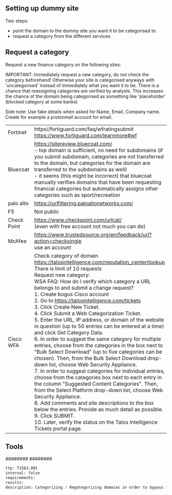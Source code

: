 ## Setting up dummy site
Two steps: 
* point the domain to the dummy site you want it to be categorised to
* request a category from the different services 

## Request a category
Request a new finance category on the following sites: 

IMPORTANT: Immediately request a new category, do not check the category beforehand! Otherwise your site is categorised anyways with 'uncategorised' instead of immediately what you want it to be. There is a chance that reassigning categories are verified by analysts. This increases the chance of the domain being categorised as something like 'placeholder' (blocked category at some banks)     

Side note: Use fake details when asked for Name, Email, Company name. Create for example a protonmail account for email.

| | |
|---|---|
| Fortinet | https//fortiguard.com/faq/wfratingsubmit <br/>https://www.fortiguard.com/learnmore#wf |
| Bluecoat | https://sitereview.bluecoat.com/ <br/> - top domain is sufficient, no need for subdomains (if you submit subdomain, categories are not transferred to the domain, but categories for the domain are transferred to the subdomains as well) <br/> - it seems (this might be incorrect) that bluecoat manually verifies domains that have been requesting financial categories but automatically assigns other categories such as sport/recreation |
| palo alto | https://urlfiltering.paloaltonetworks.com/ |
| F5 | Not public |
| Check Point | https://www.checkpoint.com/urlcat/ <br/>(even with free account not much you can do) |
| McAfee | https://www.trustedsource.org/en/feedback/url?action=checksingle <br/>use an account |
| Cisco WFA | Check category of domain <br/> https://talosintelligence.com/reputation_center/lookup <br/> There is limit of 10 requests <br/>Request new category: <br/> WSA FAQ: How do I verify which category a URL belongs to and submit a change request? <br/>1. Create bogus Cisco account <br/>2. Go to  https://talosintelligence.com/tickets <br/> 3. Click Create New Ticket.<br/> 4. Click Submit a Web Categorization Ticket. <br/> 5. Enter the URL, IP address, or domain of the website in question (up to 50 entries can be entered at a time) and click Get Category Data.<br/>6. In order to suggest the same category for multiple entries, choose from the categories in the box next to "Bulk Select Download" (up to five categories can be chosen). Then, from the Bulk Select Download drop-down list, choose Web Security Appliance.<br/> 7. In order to suggest categories for individual entries, choose from the categories box next to each entry in the column "Suggested Content Categories". Then, from the Select Platform drop-down list, choose Web Security Appliance.<br/> 8. Add comments and site descriptions to the box below the entries. Provide as much detail as possible.<br/> 9. Click SUBMIT.<br/> 10. Later, verify the status on the Talos Intelligence Tickets portal page.

## Tools
########
########


```meta
ttp: T1583.001
internal: false
requirements: 
results: 
description: Categorizing / Regategorizing domains in order to bypass trust based network filtering
```